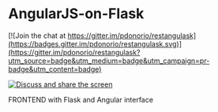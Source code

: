 # AngularJS-on-Flask

[![Join the chat at https://gitter.im/pdonorio/restangulask](https://badges.gitter.im/pdonorio/restangulask.svg)](https://gitter.im/pdonorio/restangulask?utm_source=badge&utm_medium=badge&utm_campaign=pr-badge&utm_content=badge)

[![Discuss and share the screen](http://www.tendrilmedia.com/wabiDemo/assets/f1424091903407/70b747e8043b295544ce09365a064af7.svg)](https://meet.jit.si/RestApiAndAngulaJs)

FRONTEND with Flask and Angular interface
